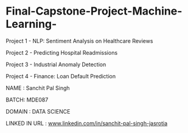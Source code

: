 # Final-Capstone-Project-Machine-Learning-

Project 1 - NLP: Sentiment Analysis on Healthcare Reviews

Project 2 - Predicting Hospital Readmissions

Project 3 - Industrial Anomaly Detection

Project 4 - Finance: Loan Default Prediction

NAME : Sanchit Pal Singh

BATCH: MDE087

DOMAIN : DATA SCIENCE

LINKED IN URL : www.linkedin.com/in/sanchit-pal-singh-jasrotia
